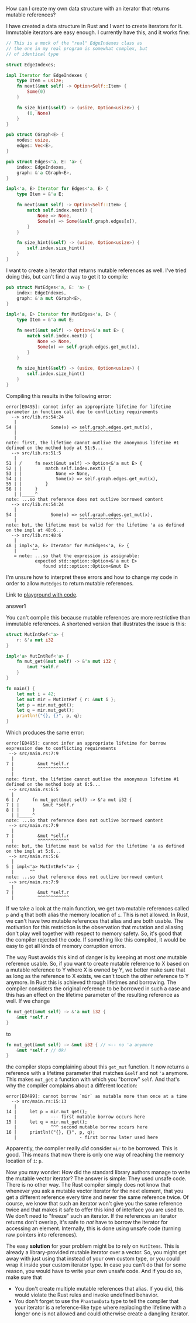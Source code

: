How can I create my own data structure with an iterator that returns mutable references?

I have created a data structure in Rust and I want to create iterators for it. Immutable iterators are easy enough. I currently have this, and it works fine:

```rust
// This is a mock of the "real" EdgeIndexes class as
// the one in my real program is somewhat complex, but
// of identical type

struct EdgeIndexes;

impl Iterator for EdgeIndexes {
    type Item = usize;
    fn next(&mut self) -> Option<Self::Item> {
        Some(0)
    }

    fn size_hint(&self) -> (usize, Option<usize>) {
        (0, None)
    }
}

pub struct CGraph<E> {
    nodes: usize,
    edges: Vec<E>,
}

pub struct Edges<'a, E: 'a> {
    index: EdgeIndexes,
    graph: &'a CGraph<E>,
}

impl<'a, E> Iterator for Edges<'a, E> {
    type Item = &'a E;

    fn next(&mut self) -> Option<Self::Item> {
        match self.index.next() {
            None => None,
            Some(x) => Some(&self.graph.edges[x]),
        }
    }

    fn size_hint(&self) -> (usize, Option<usize>) {
        self.index.size_hint()
    }
}
```

I want to create a iterator that returns mutable references as well. I've tried doing this, but can't find a way to get it to compile:

```rust
pub struct MutEdges<'a, E: 'a> {
    index: EdgeIndexes,
    graph: &'a mut CGraph<E>,
}

impl<'a, E> Iterator for MutEdges<'a, E> {
    type Item = &'a mut E;

    fn next(&mut self) -> Option<&'a mut E> {
        match self.index.next() {
            None => None,
            Some(x) => self.graph.edges.get_mut(x),
        }
    }

    fn size_hint(&self) -> (usize, Option<usize>) {
        self.index.size_hint()
    }
}
```

Compiling this results in the following error:

```none
error[E0495]: cannot infer an appropriate lifetime for lifetime parameter in function call due to conflicting requirements
  --> src/lib.rs:54:24
   |
54 |             Some(x) => self.graph.edges.get_mut(x),
   |                        ^^^^^^^^^^^^^^^^
   |
note: first, the lifetime cannot outlive the anonymous lifetime #1 defined on the method body at 51:5...
  --> src/lib.rs:51:5
   |
51 | /     fn next(&mut self) -> Option<&'a mut E> {
52 | |         match self.index.next() {
53 | |             None => None,
54 | |             Some(x) => self.graph.edges.get_mut(x),
55 | |         }
56 | |     }
   | |_____^
note: ...so that reference does not outlive borrowed content
  --> src/lib.rs:54:24
   |
54 |             Some(x) => self.graph.edges.get_mut(x),
   |                        ^^^^^^^^^^^^^^^^
note: but, the lifetime must be valid for the lifetime 'a as defined on the impl at 48:6...
  --> src/lib.rs:48:6
   |
48 | impl<'a, E> Iterator for MutEdges<'a, E> {
   |      ^^
   = note: ...so that the expression is assignable:
           expected std::option::Option<&'a mut E>
              found std::option::Option<&mut E>
```

I'm unsure how to interpret these errors and how to change my code in order to allow `MutEdges` to return mutable references.

Link to [playground with code](https://play.rust-lang.org/?version=stable&mode=debug&edition=2018&gist=e36e3baeffce5c7c19a1921b02a336dc).

answer1

You can't compile this because mutable references are more restrictive than immutable references. A shortened version that illustrates the issue is this:

```rust
struct MutIntRef<'a> {
    r: &'a mut i32
}

impl<'a> MutIntRef<'a> {
    fn mut_get(&mut self) -> &'a mut i32 {
        &mut *self.r
    }
}

fn main() {
    let mut i = 42;
    let mut mir = MutIntRef { r: &mut i };
    let p = mir.mut_get();
    let q = mir.mut_get();
    println!("{}, {}", p, q);
}
```

Which produces the same error:

```none
error[E0495]: cannot infer an appropriate lifetime for borrow expression due to conflicting requirements
 --> src/main.rs:7:9
  |
7 |         &mut *self.r
  |         ^^^^^^^^^^^^
  |
note: first, the lifetime cannot outlive the anonymous lifetime #1 defined on the method body at 6:5...
 --> src/main.rs:6:5
  |
6 | /     fn mut_get(&mut self) -> &'a mut i32 {
7 | |         &mut *self.r
8 | |     }
  | |_____^
note: ...so that reference does not outlive borrowed content
 --> src/main.rs:7:9
  |
7 |         &mut *self.r
  |         ^^^^^^^^^^^^
note: but, the lifetime must be valid for the lifetime 'a as defined on the impl at 5:6...
 --> src/main.rs:5:6
  |
5 | impl<'a> MutIntRef<'a> {
  |      ^^
note: ...so that reference does not outlive borrowed content
 --> src/main.rs:7:9
  |
7 |         &mut *self.r
  |         ^^^^^^^^^^^^
```

If we take a look at the main function, we get two mutable references called `p` and `q` that both alias the memory location of `i`. This is not allowed. In Rust, we can't have two mutable references that alias and are both usable. The motivation for this restriction is the observation that mutation and aliasing don't play well together with respect to memory safety. So, it's good that the compiler rejected the code. If something like this compiled, it would be easy to get all kinds of memory corruption errors.

The way Rust avoids this kind of danger is by keeping at most *one* mutable reference usable. So, if you want to create mutable reference to X based on a mutable reference to Y where X is owned by Y, we better make sure that as long as the reference to X exists, we can't touch the other reference to Y anymore. In Rust this is achieved through lifetimes and borrowing. The compiler considers the original reference to be borrowed in such a case and this has an effect on the lifetime parameter of the resulting reference as well. If we change

```rust
fn mut_get(&mut self) -> &'a mut i32 {
    &mut *self.r
}
```

to

```rust
fn mut_get(&mut self) -> &mut i32 { // <-- no 'a anymore
    &mut *self.r // Ok!
}
```

the compiler stops complaining about this `get_mut` function. It now returns a reference with a lifetime parameter that matches `&self` and not `'a` anymore. This makes `mut_get` a function with which you "borrow" `self`. And that's why the compiler complains about a different location:

```none
error[E0499]: cannot borrow `mir` as mutable more than once at a time
  --> src/main.rs:15:13
   |
14 |     let p = mir.mut_get();
   |             --- first mutable borrow occurs here
15 |     let q = mir.mut_get();
   |             ^^^ second mutable borrow occurs here
16 |     println!("{}, {}", p, q);
   |                        - first borrow later used here
```

Apparently, the compiler really *did* consider `mir` to be borrowed. This is good. This means that now there is only one way of reaching the memory location of `i`: `p`.

Now you may wonder: How did the standard library authors manage to write the mutable vector iterator? The answer is simple: They used unsafe code. There is no other way. The Rust compiler simply does not know that whenever you ask a mutable vector iterator for the next element, that you get a different reference every time and never the same reference twice. Of course, we know that such an iterator won't give you the same reference twice and that makes it safe to offer this kind of interface you are used to. We don't need to "freeze" such an iterator. If the references an iterator returns don't overlap, it's safe to *not* have to borrow the iterator for accessing an element. Internally, this is done using unsafe code (turning raw pointers into references).

The easy **solution** for your problem might be to rely on `MutItems`. This is already a library-provided mutable iterator over a vector. So, you might get away with just using that instead of your own custom type, or you could wrap it inside your custom iterator type. In case you can't do that for some reason, you would have to write your own unsafe code. And if you do so, make sure that

- You don't create multiple mutable references that alias. If you did, this would violate the Rust rules and invoke undefined behavior.
- You don't forget to use the `PhantomData` type to tell the compiler that your iterator is a reference-like type where replacing the lifetime with a longer one is not allowed and could otherwise create a dangling iterator.